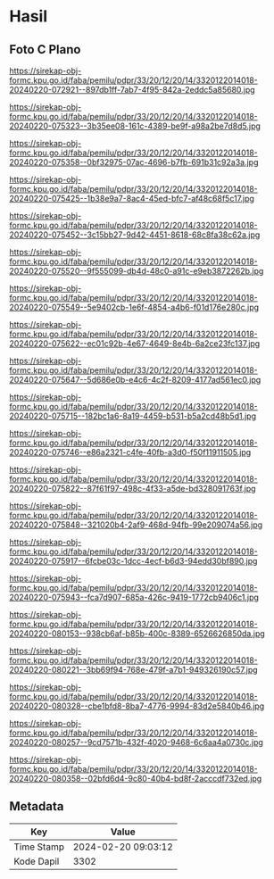 # Hasil

## Foto C Plano

https://sirekap-obj-formc.kpu.go.id/faba/pemilu/pdpr/33/20/12/20/14/3320122014018-20240220-072921--897db1ff-7ab7-4f95-842a-2eddc5a85680.jpg

https://sirekap-obj-formc.kpu.go.id/faba/pemilu/pdpr/33/20/12/20/14/3320122014018-20240220-075323--3b35ee08-161c-4389-be9f-a98a2be7d8d5.jpg

https://sirekap-obj-formc.kpu.go.id/faba/pemilu/pdpr/33/20/12/20/14/3320122014018-20240220-075358--0bf32975-07ac-4696-b7fb-691b31c92a3a.jpg

https://sirekap-obj-formc.kpu.go.id/faba/pemilu/pdpr/33/20/12/20/14/3320122014018-20240220-075425--1b38e9a7-8ac4-45ed-bfc7-af48c68f5c17.jpg

https://sirekap-obj-formc.kpu.go.id/faba/pemilu/pdpr/33/20/12/20/14/3320122014018-20240220-075452--3c15bb27-9d42-4451-8618-68c8fa38c62a.jpg

https://sirekap-obj-formc.kpu.go.id/faba/pemilu/pdpr/33/20/12/20/14/3320122014018-20240220-075520--9f555099-db4d-48c0-a91c-e9eb3872262b.jpg

https://sirekap-obj-formc.kpu.go.id/faba/pemilu/pdpr/33/20/12/20/14/3320122014018-20240220-075549--5e9402cb-1e6f-4854-a4b6-f01d176e280c.jpg

https://sirekap-obj-formc.kpu.go.id/faba/pemilu/pdpr/33/20/12/20/14/3320122014018-20240220-075622--ec01c92b-4e67-4649-8e4b-6a2ce23fc137.jpg

https://sirekap-obj-formc.kpu.go.id/faba/pemilu/pdpr/33/20/12/20/14/3320122014018-20240220-075647--5d686e0b-e4c6-4c2f-8209-4177ad561ec0.jpg

https://sirekap-obj-formc.kpu.go.id/faba/pemilu/pdpr/33/20/12/20/14/3320122014018-20240220-075715--182bc1a6-8a19-4459-b531-b5a2cd48b5d1.jpg

https://sirekap-obj-formc.kpu.go.id/faba/pemilu/pdpr/33/20/12/20/14/3320122014018-20240220-075746--e86a2321-c4fe-40fb-a3d0-f50f11911505.jpg

https://sirekap-obj-formc.kpu.go.id/faba/pemilu/pdpr/33/20/12/20/14/3320122014018-20240220-075822--87f61f97-498c-4f33-a5de-bd328091763f.jpg

https://sirekap-obj-formc.kpu.go.id/faba/pemilu/pdpr/33/20/12/20/14/3320122014018-20240220-075848--321020b4-2af9-468d-94fb-99e209074a56.jpg

https://sirekap-obj-formc.kpu.go.id/faba/pemilu/pdpr/33/20/12/20/14/3320122014018-20240220-075917--6fcbe03c-1dcc-4ecf-b6d3-94edd30bf890.jpg

https://sirekap-obj-formc.kpu.go.id/faba/pemilu/pdpr/33/20/12/20/14/3320122014018-20240220-075943--fca7d907-685a-426c-9419-1772cb9406c1.jpg

https://sirekap-obj-formc.kpu.go.id/faba/pemilu/pdpr/33/20/12/20/14/3320122014018-20240220-080153--938cb6af-b85b-400c-8389-6526626850da.jpg

https://sirekap-obj-formc.kpu.go.id/faba/pemilu/pdpr/33/20/12/20/14/3320122014018-20240220-080221--3bb69f94-768e-479f-a7b1-949326190c57.jpg

https://sirekap-obj-formc.kpu.go.id/faba/pemilu/pdpr/33/20/12/20/14/3320122014018-20240220-080328--cbe1bfd8-8ba7-4776-9994-83d2e5840b46.jpg

https://sirekap-obj-formc.kpu.go.id/faba/pemilu/pdpr/33/20/12/20/14/3320122014018-20240220-080257--9cd7571b-432f-4020-9468-6c6aa4a0730c.jpg

https://sirekap-obj-formc.kpu.go.id/faba/pemilu/pdpr/33/20/12/20/14/3320122014018-20240220-080358--02bfd6d4-9c80-40b4-bd8f-2acccdf732ed.jpg


## Metadata

| Key        | Value               |
| ---------- | ------------------- |
| Time Stamp | 2024-02-20 09:03:12 |
| Kode Dapil | 3302                |



